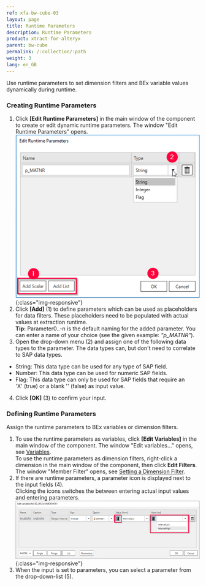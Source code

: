 ```yaml
---
ref: xfa-bw-cube-03
layout: page
title: Runtime Parameters
description: Runtime Parameters
product: xtract-for-alteryx
parent: bw-cube
permalink: /:collection/:path
weight: 3
lang: en_GB
---
```

Use runtime parameters to set dimension filters and BEx variable values dynamically during runtime.<br>

### Creating Runtime Parameters 

1. Click **[Edit Runtime Parameters]** in the main window of the component to create or edit dynamic runtime parameters.
The window "Edit Runtime Parameters" opens.<br> 
![Add parameters](/img/content/odp/odp-settings-add-parameters.png){:class="img-responsive"}<br> 
2. Click **[Add]** (1) to define parameters which can be used as placeholders for data filters. These placeholders need to be populated with actual values at extraction runtime.<br>
**Tip:** Parameter0..-n is the default naming for the added parameter. You can enter a name of your choice (see the given example: *"p_MATNR"*).
3. Open the drop-down menu (2) and assign one of the following data types to the parameter. The data types can, but don't need to correlate to SAP data types. 
- String: This data type can be used for any type of SAP field.
- Number: This data type can be used for numeric SAP fields.
- Flag: This data type can only be used for SAP fields that require an 'X'&nbsp;(true) or a blank ''&nbsp;(false) as input value.<br>
4. Click **[OK]** (3) to confirm your input.

### Defining Runtime Parameters

Assign the runtime parameters to BEx variables or dimension filters.

1. To use the runtime parameters as variables, click **[Edit Variables]** in the main window of the component. The window "Edit variables..." opens, see [Variables](./bw-cube-variables).<br> 
To use the runtime parameters as dimension filters, right-click a dimension in the main window of the component, then click **Edit Filters**. The window "Member Filter" opens, see [Setting a Dimension Filter](./using-bw-cube-component#setting-a-dimension-filter).<br> 
2. If there are runtime parameters, a parameter icon is displayed next to the input fields (4). <br>
Clicking the icons switches the between entering actual input values and entering parameters.<br>
![Selection With Parameters](/img/content/bwcube-parameters.png){:class="img-responsive"}
3. When the input is set to parameters, you can select a parameter from the drop-down-list (5).


